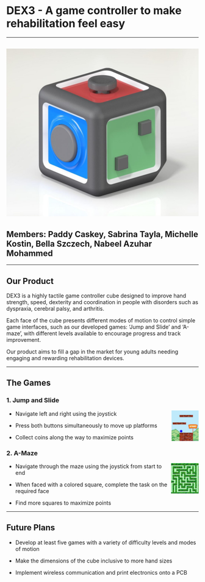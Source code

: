 # DEX3 - A game controller to make rehabilitation feel easy  
---
![alt text](https://github.com/paddycaskey/H-CARD-Group/blob/main/Pictures%20for%20Github/cube.jpeg "Dexterity Cube")
---
## Members: Paddy Caskey, Sabrina Tayla, Michelle Kostin, Bella Szczech, Nabeel Azuhar Mohammed
---
## Our Product

DEX3 is a highly tactile game controller cube designed to improve hand strength, speed, dexterity and coordination in people with disorders such as dyspraxia, cerebral palsy, and arthritis. 

Each face of the cube presents different modes of motion to control simple game interfaces, such as our developed games: ‘Jump and Slide’ and ‘A-maze’, with different levels available to encourage progress and track improvement. 

Our product aims to fill a gap in the market for young adults needing engaging and rewarding rehabilitation devices.

---
## The Games

### 1. Jump and Slide

<img align="right" img height="80" src="https://github.com/paddycaskey/H-CARD-Group/blob/main/Pictures%20for%20Github/jumpgame.JPG" />

- Navigate left and right using the joystick

- Press both buttons simultaneously to move up platforms

- Collect coins along the way to maximize points

### 2. A-Maze

<img align="right" img height="80" src="https://github.com/paddycaskey/H-CARD-Group/blob/main/Pictures%20for%20Github/amaze.JPG" />

- Navigate through the maze using the joystick from start to end

- When faced with a colored square, complete the task on the required face

- Find more squares to maximize points

---
## Future Plans

- Develop at least five games with  a variety of difficulty levels and modes of motion

- Make the dimensions of the cube inclusive to more hand sizes

- Implement wireless communication and print electronics onto a PCB
